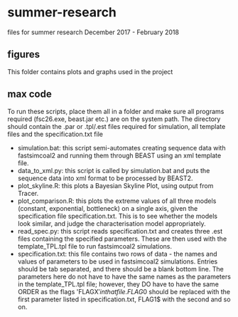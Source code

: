# summer-research
files for summer research December 2017 - February 2018

## figures
This folder contains plots and graphs used in the project

## max code
To run these scripts, place them all in a folder and make sure all programs required (fsc26.exe, beast.jar etc.) are on the system path. The directory should contain the .par or .tpl/.est files required for simulation, all template files and the specification.txt file

- simulation.bat: this script semi-automates creating sequence data with fastsimcoal2 and running them through BEAST using an xml template file.
- data_to_xml.py: this script is called by simulation.bat and puts the sequence data into xml format to be processed by BEAST2.
- plot_skyline.R: this plots a Bayesian Skyline Plot, using output from Tracer.
- plot_comparison.R: this plots the extreme values of all three models (constant, exponential, bottleneck) on a single axis, given the specification file specification.txt. This is to see whether the models look similar, and judge the characterisation model appropriately.
- read_spec.py: this script reads specification.txt and creates three .est files containing the specified parameters. These are then used with the template_TPL.tpl file to run fastsimcoal2 simulations.
- specification.txt: this file contains two rows of data - the names and values of parameters to be used in fastsimcoal2 simulations. Entries should be tab separated, and there should be a blank bottom line. The parameters here do not have to have the same names as the parameters in the template_TPL.tpl file; however, they DO have to have the same ORDER as the flags 'FLAGX$' in that file. FLAG0$ should be replaced with the first parameter listed in specification.txt, FLAG1$ with the second and so on.